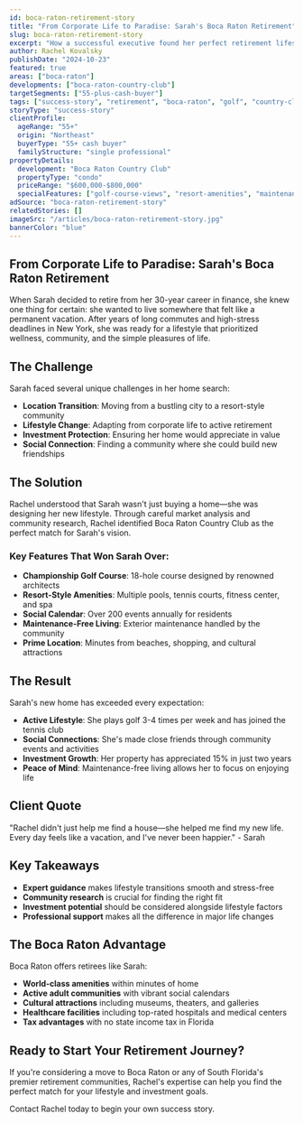 ```yaml
---
id: boca-raton-retirement-story
title: "From Corporate Life to Paradise: Sarah's Boca Raton Retirement"
slug: boca-raton-retirement-story
excerpt: "How a successful executive found her perfect retirement lifestyle in Boca Raton, complete with golf, tennis, and a vibrant social community."
author: Rachel Kovalsky
publishDate: "2024-10-23"
featured: true
areas: ["boca-raton"]
developments: ["boca-raton-country-club"]
targetSegments: ["55-plus-cash-buyer"]
tags: ["success-story", "retirement", "boca-raton", "golf", "country-club"]
storyType: "success-story"
clientProfile:
  ageRange: "55+"
  origin: "Northeast"
  buyerType: "55+ cash buyer"
  familyStructure: "single professional"
propertyDetails:
  development: "Boca Raton Country Club"
  propertyType: "condo"
  priceRange: "$600,000-$800,000"
  specialFeatures: ["golf-course-views", "resort-amenities", "maintenance-free"]
adSource: "boca-raton-retirement-story"
relatedStories: []
imageSrc: "/articles/boca-raton-retirement-story.jpg"
bannerColor: "blue"
---
```


## From Corporate Life to Paradise: Sarah's Boca Raton Retirement

When Sarah decided to retire from her 30-year career in finance, she knew one thing for certain: she wanted to live somewhere that felt like a permanent vacation. After years of long commutes and high-stress deadlines in New York, she was ready for a lifestyle that prioritized wellness, community, and the simple pleasures of life.

## The Challenge

Sarah faced several unique challenges in her home search:

- **Location Transition**: Moving from a bustling city to a resort-style community
- **Lifestyle Change**: Adapting from corporate life to active retirement
- **Investment Protection**: Ensuring her home would appreciate in value
- **Social Connection**: Finding a community where she could build new friendships

## The Solution

Rachel understood that Sarah wasn't just buying a home—she was designing her new lifestyle. Through careful market analysis and community research, Rachel identified Boca Raton Country Club as the perfect match for Sarah's vision.

### Key Features That Won Sarah Over:

- **Championship Golf Course**: 18-hole course designed by renowned architects
- **Resort-Style Amenities**: Multiple pools, tennis courts, fitness center, and spa
- **Social Calendar**: Over 200 events annually for residents
- **Maintenance-Free Living**: Exterior maintenance handled by the community
- **Prime Location**: Minutes from beaches, shopping, and cultural attractions

## The Result

Sarah's new home has exceeded every expectation:

- **Active Lifestyle**: She plays golf 3-4 times per week and has joined the tennis club
- **Social Connections**: She's made close friends through community events and activities
- **Investment Growth**: Her property has appreciated 15% in just two years
- **Peace of Mind**: Maintenance-free living allows her to focus on enjoying life

## Client Quote

"Rachel didn't just help me find a house—she helped me find my new life. Every day feels like a vacation, and I've never been happier." - Sarah

## Key Takeaways

- **Expert guidance** makes lifestyle transitions smooth and stress-free
- **Community research** is crucial for finding the right fit
- **Investment potential** should be considered alongside lifestyle factors
- **Professional support** makes all the difference in major life changes

## The Boca Raton Advantage

Boca Raton offers retirees like Sarah:

- **World-class amenities** within minutes of home
- **Active adult communities** with vibrant social calendars
- **Cultural attractions** including museums, theaters, and galleries
- **Healthcare facilities** including top-rated hospitals and medical centers
- **Tax advantages** with no state income tax in Florida

## Ready to Start Your Retirement Journey?

If you're considering a move to Boca Raton or any of South Florida's premier retirement communities, Rachel's expertise can help you find the perfect match for your lifestyle and investment goals.

Contact Rachel today to begin your own success story.
